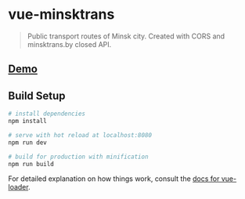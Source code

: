 # vue-minsktrans

> Public transport routes of Minsk city. Created with CORS and minsktrans.by closed API.
## [Demo](https://vadim-pos.github.io/vue-minsktrans/)

## Build Setup

``` bash
# install dependencies
npm install

# serve with hot reload at localhost:8080
npm run dev

# build for production with minification
npm run build
```

For detailed explanation on how things work, consult the [docs for vue-loader](http://vuejs.github.io/vue-loader).
